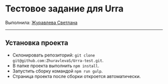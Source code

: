 # Тестовое задание для Urra

Выполнила: [Журавлева Светлана](https://github.com/ZhuravlevaS)

---

## Установка проекта

  - Склонировать репозиторий: `git clone git@github.com:ZhuravlevaS/Urra-test.git`.
  - В папке проекта выполнить `npm install`.
  - Запустить сборку командой `npm run gulp`.
  - Страница проекта после сборки откроется автоматически.